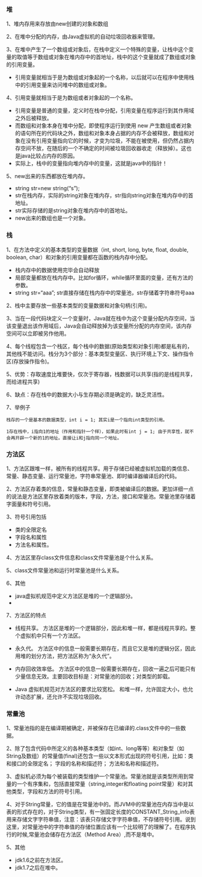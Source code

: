 
### 堆

1、堆内存用来存放由new创建的对象和数组

2、在堆中分配的内存，由Java虚拟机的自动垃圾回收器来管理。

3、在堆中产生了一个数组或对象后，在栈中定义一个特殊的变量，让栈中这个变量的取值等于数组或对象在堆内存中的首地址，栈中的这个变量就成了数组或对象的引用变量。
- 引用变量就相当于是为数组或对象起的一个名称，以后就可以在程序中使用栈中的引用变量来访问堆中的数组或对象。

4、引用变量就相当于是为数组或者对象起的一个名称。
- 引用变量是普通的变量，定义时在栈中分配，引用变量在程序运行到其作用域之外后被释放。
- 而数组和对象本身在堆中分配，即使程序运行到使用 new 产生数组或者对象的语句所在的代码块之外，数组和对象本身占据的内存不会被释放，数组和对象在没有引用变量指向它的时候，才变为垃圾，不能在被使用，但仍然占据内存空间不放，在随后的一个不确定的时间被垃圾回收器收走（释放掉）。这也是java比较占内存的原因。
- 实际上，栈中的变量指向堆内存中的变量，这就是java中的指针！

5、new出来的东西都放在堆内存。
- string str=new string(“s”);
- str在栈内存，实际的string对象在堆内存，str指向string对象在堆内存中的首地址。
- str实际存储的是string对象在堆内存中的首地址。
- new出来的数组也是一个对象。

### 栈

1、在方法中定义的基本类型的变量数据（int, short, long, byte, float, double, boolean, char）和对象的引用变量都在函数的栈内存中分配。
- 栈内存中的数据使用完毕会自动释放
- 局部变量都放在栈内存中。比如for循环，while循环里面的变量，还有方法的参数。
- string str=“aaa”; str直接存储在栈内存中的常量池，str存储着字符串符号aaa

2、栈中主要存放一些基本类型的变量数据和对象句柄(引用)。

3、当在一段代码块定义一个变量时，Java就在栈中为这个变量分配内存空间，当该变量退出该作用域后，Java会自动释放掉为该变量所分配的内存空间，该内存空间可以立即被另作他用。

4、每个线程包含一个栈区，每个栈中的数据(原始类型和对象引用)都是私有的，其他栈不能访问。栈分为3个部分：基本类型变量区、执行环境上下文、操作指令区(存放操作指令)。

5、优势：存取速度比堆要快，仅次于寄存器，栈数据可以共享(指的是线程共享，而给进程共享)

6、缺点：存在栈中的数据大小与生存期必须是确定的，缺乏灵活性。

7、举例子
```text
栈存的一个是基本的数据类型，int i = 1; 其实i是一个指向int类型的引用。

1存在栈中，i指向1的地址（作用和指针一个样），如果此时有int j = 1; 由于共享性，就不会再开辟一个新的1的地址。直接让i和j指向同一个地址。
```

### 方法区

1、方法区跟堆一样，被所有的线程共享。用于存储已经被虚拟机加载的类信息、常量、静态变量、运行常量池，字符串常量池、即时编译器编译后的代码。

2、方法区存着类的信息，常量和静态变量，即类被编译后的数据。更加详细一点的说法是方法区里存放着类的版本，字段，方法，接口和常量池。常量池里存储着字面量和符号引用。

3、符号引用包括
- 类的全限定名
- 字段名和属性
- 方法名和属性。

4、方法区里存class文件信息和class文件常量池是个什么关系。

5、class文件常量池和运行时常量池是什么关系。

6、其他
- java虚拟机规范中定义方法区是堆的一个逻辑部分。
- 

7、方法区的特点

- 线程共享。 方法区是堆的一个逻辑部分，因此和堆一样，都是线程共享的。整个虚拟机中只有一个方法区。

- 永久代。 方法区中的信息一般需要长期存在，而且它又是堆的逻辑分区，因此用堆的划分方法，把方法区称为“永久代”。

- 内存回收效率低。 方法区中的信息一般需要长期存在，回收一遍之后可能只有少量信息无效。主要回收目标是：对常量池的回收；对类型的卸载。

- Java 虚拟机规范对方法区的要求比较宽松。 和堆一样，允许固定大小，也允许动态扩展，还允许不实现垃圾回收。



### 常量池

1、常量池指的是在编译期被确定，并被保存在已编译的.class文件中的一些数据。

2、除了包含代码中所定义的各种基本类型（如int、long等等）和对象型（如String及数组）的常量值(final)还包含一些以文本形式出现的符号引用，比如：类和接口的全限定名； 字段的名称和描述符； 方法和名称和描述符。

3、虚拟机必须为每个被装载的类型维护一个常量池。常量池就是该类型所用到常量的一个有序集和，包括直接常量（string,integer和floating point常量）和对其他类型，字段和方法的符号引用。

4、对于String常量，它的值是在常量池中的。而JVM中的常量池在内存当中是以表的形式存在的，对于String类型，有一张固定长度的CONSTANT_String_info表用来存储文字字符串值，注意：该表只存储文字字符串值，不存储符号引用。说到这里，对常量池中的字符串值的存储位置应该有一个比较明了的理解了。在程序执行的时候,常量池会储存在方法区（Method Area）,而不是堆中。

5、其他
- jdk1.6之前在方法区。
- jdk1.7之后在堆中。
